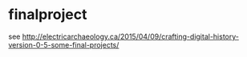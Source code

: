 finalproject
============

see http://electricarchaeology.ca/2015/04/09/crafting-digital-history-version-0-5-some-final-projects/
